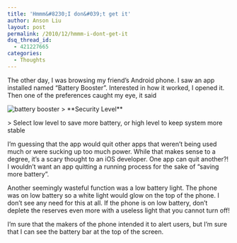```yaml
---
title: 'Hmmm&#8230;I don&#039;t get it'
author: Anson Liu
layout: post
permalink: /2010/12/hmmm-i-dont-get-it
dsq_thread_id:
  - 421227665
categories:
  - Thoughts
---
```

The other day, I was browsing my friend&#8217;s Android phone. I saw an app installed named &#8220;Battery Booster&#8221;. Interested in how it worked, I opened it. Then one of the preferences caught my eye, it said

<img class="alignleft size-full wp-image-310" title="battery booster" src="https://i1.wp.com/apparentetch.com/wp-content/uploads/2010/12/battery-booster.jpg?resize=200%2C268" alt="battery booster" data-recalc-dims="1" />  
> **Security Level**</p> 
> Select low level to save more battery, or high level to keep system more stable

I&#8217;m guessing that the app would quit other apps that weren&#8217;t being used much or were sucking up too much power. While that makes sense to a degree, it&#8217;s a scary thought to an iOS developer. One app can quit another?! I wouldn&#8217;t want an app quitting a running process for the sake of &#8220;saving more battery&#8221;.

<p style="text-align: center;">
  <!--more Read More → -->
</p>

Another seemingly wasteful function was a low battery light. The phone was on low battery so a white light would glow on the top of the phone. I don&#8217;t see any need for this at all. If the phone is on low battery, don&#8217;t deplete the reserves even more with a useless light that you cannot turn off!  
  
I&#8217;m sure that the makers of the phone intended it to alert users, but I&#8217;m sure that I can see the battery bar at the top of the screen.
